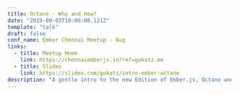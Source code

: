 ```yaml
---
title: Octane - Why and How?
date: "2019-08-03T10:00:00.121Z"
template: "talk"
draft: false
conf_name: Ember Chennai Meetup - Aug
links:
  - title: Meetup Home
    link: https://chennaiemberjs.in?ref=gokatz.me
  - title: Slides
    link: https://slides.com/gokatz/intro-ember-octane
description: "A gentle intro to the new Edition of Ember.js, Octane and step by step guide to migrate a classic component to Octane powered component."
---
```

